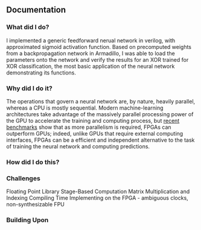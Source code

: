 ## Documentation

### What did I do?

I implemented a generic feedforward nerual network in verilog, with approximated sigmoid activation function. Based on precomputed weights from a backpropagation network in Armadillo, I was able to load the parameters onto the network and verify the results for an XOR trained for XOR classification, the most basic application of the neural network demonstrating its functions.

### Why did I do it?

The operations that govern a neural network are, by nature, heavily parallel, whereas a CPU is mostly sequential. Modern machine-learning architectures take advantage of the massively parallel processing power of the GPU to accelerate the training and computing process, but [recent benchmarks](https://liu.diva-portal.org/smash/get/diva2:930724/FULLTEXT01.pdf) show that as more parallelism is required, FPGAs can outperform GPUs; indeed, unlike GPUs that require external computing interfaces, FPGAs can be a efficient and independent alternative to the task of training the neural network and computing predictions.

### How did I do this?


### Challenges

Floating Point Library
Stage-Based Computation
Matrix Multiplication and Indexing
Compiling Time
Implementing on the FPGA - ambiguous clocks, non-synthesizable FPU

### Building Upon
